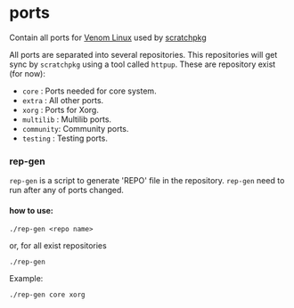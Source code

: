 # ports
Contain all ports for [Venom Linux](https://venomlinux.org/) used by [scratchpkg](https://github.com/venomlinux/scratchpkg)

All ports are separated into several repositories. This repositories will get sync by `scratchpkg` using a tool called `httpup`.
These are repository exist (for now):

* `core`     :    Ports needed for core system.
* `extra`    :    All other ports.
* `xorg`     :    Ports for Xorg.
* `multilib` :    Multilib ports.
* `community`:    Community ports.
* `testing`  :    Testing ports.

### rep-gen

`rep-gen` is a script to generate 'REPO' file in the repository. `rep-gen` need to run after any of ports changed.

#### how to use:

    ./rep-gen <repo name>
    
or, for all exist repositories

    ./rep-gen
    
Example:

    ./rep-gen core xorg
